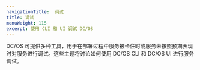 ```yaml
---
navigationTitle:  调试
title: 调试
menuWeight: 115
excerpt: 使用 CLI 和 UI 调试 DC/OS
---
```


<!-- The source repo for this topic is https://github.com/dcos/dcos-docs-site -->


DC/OS 可提供多种工具，用于在部署过程中服务被卡住时或服务未按照预期表现时对服务进行调试。这些主题将讨论如何使用 DC/OS CLI 和 DC/OS UI 进行服务调试。
